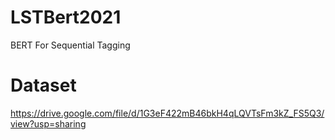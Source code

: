 # LSTBert2021
BERT For Sequential Tagging

# Dataset
https://drive.google.com/file/d/1G3eF422mB46bkH4qLQVTsFm3kZ_FS5Q3/view?usp=sharing
